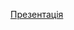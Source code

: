 [Презентація](https://docs.google.com/presentation/d/1S1hn_KaFOV5ypk0GSZPyKaDgdbNqR4Uv5m_7ODAp3C0/edit?usp=sharing)